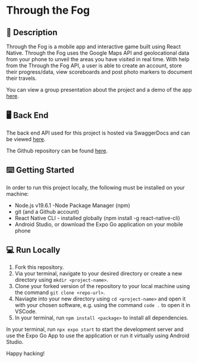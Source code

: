 # Through the Fog
## 📝  Description 

Through the Fog is a mobile app and interactive game built using React Native. Through the Fog uses the Google Maps API and geolocational data from your phone to unveil the areas you have visited in real time. With help from the Through the Fog API, a user is able to create an account, store their progress/data, view scoreboards and post photo markers to document their travels. 

You can view a group presentation about the project and a demo of the app [here](https://user-images.githubusercontent.com/23381975/229468456-36d01223-2820-46d6-86a5-441aef5a1640.mp4).

## 🖥️  Back End 

The back end API used for this project is hosted via SwaggerDocs and can be viewed [here](https://fog-of-war-auth.onrender.com/api-docs/).

The Github repository can be found [here](https://github.com/leahbanks/BE-through-the-fog).

## ⌨️  Getting Started 

In order to run this project locally, the following must be installed on your machine:

 * Node.js v19.6.1 -Node Package Manager (npm) 
 * git (and a Github account)
 * React Native CLI - installed globally (npm install -g react-native-cli)
 * Android Studio, or download the Expo Go application on your mobile phone

## 💻  Run Locally

1. Fork this repository.
2. Via your terminal, navigate to your desired directory or create a new directory using `mkdir <project-name>`. 
3. Clone your forked version of the repository to your local machine using the command `git clone <repo-url>`.
3. Naviagte into your new directory using `cd <project-name>` and open it with your chosen software, e.g. using the command `code .` to open it in VSCode.
4. In your terminal, run `npm install <package>` to install all dependencies. 

In your terminal, run `npx expo start` to start the development server and use the Expo Go App to use the application or run it virtually using Android Studio.

Happy hacking!

